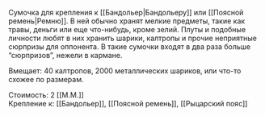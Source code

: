 Сумочка для крепления к [[Бандольер|Бандольеру]] или [[Поясной ремень|Ремню]]. В ней обычно хранят мелкие предметы, такие как травы, деньги или еще что-нибудь, кроме зелий. Плуты и подобные личности любят в них хранить шарики, калтропы и прочие неприятные сюрпризы для оппонента. В такие сумочки входят в два раза больше “сюрпризов”, нежели в кармане.

Вмещает: 40 калтропов, 2000 металлических шариков, или что-то схожее по размерам.<br>

Стоимость: 2 [[М.М.]]<br>
Крепление к: [[Бандольер]], [[Поясной ремень]], [[Рыцарский пояс]]<br>